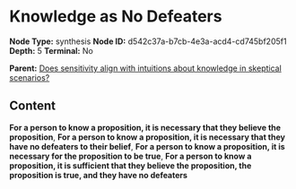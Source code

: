 # Knowledge as No Defeaters

**Node Type:** synthesis
**Node ID:** d542c37a-b7cb-4e3a-acd4-cd745bf205f1
**Depth:** 5
**Terminal:** No

**Parent:** [Does sensitivity align with intuitions about knowledge in skeptical scenarios?](does-sensitivity-align-with-intuitions-about-knowledge-in-skeptical-scenarios-antithesis-12f7f66d-661e-40b2-b539-b224b500cd76.md)

## Content

**For a person to know a proposition, it is necessary that they believe the proposition**, **For a person to know a proposition, it is necessary that they have no defeaters to their belief**, **For a person to know a proposition, it is necessary for the proposition to be true**, **For a person to know a proposition, it is sufficient that they believe the proposition, the proposition is true, and they have no defeaters**
